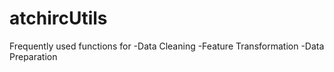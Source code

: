 # atchircUtils
Frequently used functions for 
  -Data Cleaning 
  -Feature Transformation 
  -Data Preparation
